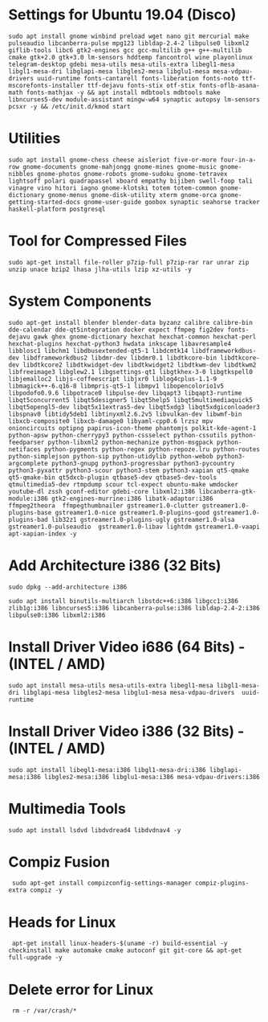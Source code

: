 # Settings for Ubuntu 19.04 (Disco)
   
    sudo apt install gnome winbind preload wget nano git mercurial make pulseaudio libcanberra-pulse mpg123 libldap-2.4-2 libpulse0 libxml2 giflib-tools libc6 gtk2-engines gcc gcc-multilib g++ g++-multilib cmake gtk+2.0 gtk+3.0 lm-sensors hddtemp fancontrol wine playonlinux telegram-desktop gdebi mesa-utils mesa-utils-extra libegl1-mesa libgl1-mesa-dri libglapi-mesa libgles2-mesa libglu1-mesa mesa-vdpau-drivers uuid-runtime fonts-cantarell fonts-liberation fonts-noto ttf-mscorefonts-installer ttf-dejavu fonts-stix otf-stix fonts-oflb-asana-math fonts-mathjax -y && apt install mdbtools mdbtools make libncurses5-dev module-assistant mingw-w64 synaptic autopsy lm-sensors pcsxr -y && /etc/init.d/kmod start

# Utilities
      
    sudo apt install gnome-chess cheese aisleriot five-or-more four-in-a-row gnome-documents gnome-mahjongg gnome-mines gnome-music gnome-nibbles gnome-photos gnome-robots gnome-sudoku gnome-tetravex lightsoff polari quadrapassel xboard empathy bijiben swell-foop tali vinagre vino hitori iagno gnome-klotski totem totem-common gnome-dictionary gnome-menus gnome-disk-utility xterm gnome-orca gnome-getting-started-docs gnome-user-guide goobox synaptic seahorse tracker haskell-platform postgresql



# Tool for Compressed Files
   
    sudo apt-get install file-roller p7zip-full p7zip-rar rar unrar zip unzip unace bzip2 lhasa jlha-utils lzip xz-utils -y


# System Components

    sudo apt-get install blender blender-data byzanz calibre calibre-bin dde-calendar dde-qt5integration docker expect ffmpeg fig2dev fonts-dejavu gawk ghex gnome-dictionary hexchat hexchat-common hexchat-perl hexchat-plugins hexchat-python3 hwdata inkscape libavresample4 libblosc1 libchm1 libdbusextended-qt5-1 libdcmtk14 libdframeworkdbus-dev libdframeworkdbus2 libdmr-dev libdmr0.1 libdtkcore-bin libdtkcore-dev libdtkcore2 libdtkwidget-dev libdtkwidget2 libdtkwm-dev libdtkwm2 libfreeimage3 libglew2.1 libgsettings-qt1 libgtkhex-3-0 libgtkspell0 libjemalloc2 libjs-coffeescript libjxr0 liblog4cplus-1.1-9 libmagick++-6.q16-8 libmpris-qt5-1 libmpv1 libopencolorio1v5 libpodofo0.9.6 libpotrace0 libpulse-dev libqapt3 libqapt3-runtime libqt5concurrent5 libqt5designer5 libqt5help5 libqt5multimediaquick5 libqt5opengl5-dev libqt5x11extras5-dev libqt5xdg3 libqt5xdgiconloader3 libspnav0 libtidy5deb1 libtinyxml2.6.2v5 libvulkan-dev libwmf-bin libxcb-composite0 libxcb-damage0 libyaml-cpp0.6 lrzsz mpv onioncircuits optipng papirus-icon-theme phantomjs polkit-kde-agent-1 python-apsw python-cherrypy3 python-cssselect python-cssutils python-feedparser python-libxml2 python-mechanize python-msgpack python-netifaces python-pygments python-regex python-repoze.lru python-routes python-simplejson python-sip python-utidylib python-webob python3-argcomplete python3-gnupg python3-progressbar python3-pycountry python3-pyxattr python3-scour python3-stem python3-xapian qt5-qmake qt5-qmake-bin qt5dxcb-plugin qtbase5-dev qtbase5-dev-tools qtmultimedia5-dev rtmpdump scour tcl-expect ubuntu-make wmdocker youtube-dl zssh gconf-editor gdebi-core libxml2:i386 libcanberra-gtk-module:i386 gtk2-engines-murrine:i386 libatk-adaptor:i386 ffmpeg2theora  ffmpegthumbnailer gstreamer1.0-clutter gstreamer1.0-plugins-base gstreamer1.0-nice gstreamer1.0-plugins-good gstreamer1.0-plugins-bad lib32z1 gstreamer1.0-plugins-ugly gstreamer1.0-alsa gstreamer1.0-pulseaudio  gstreamer1.0-libav lightdm gstreamer1.0-vaapi apt-xapian-index -y 

# Add Architecture i386 (32 Bits)

    sudo dpkg --add-architecture i386

    sudo apt install binutils-multiarch libstdc++6:i386 libgcc1:i386 zlib1g:i386 libncurses5:i386 libcanberra-pulse:i386 libldap-2.4-2:i386 libpulse0:i386 libxml2:i386


# Install Driver Video i686 (64 Bits) - (INTEL / AMD)

    sudo apt install mesa-utils mesa-utils-extra libegl1-mesa libgl1-mesa-dri libglapi-mesa libgles2-mesa libglu1-mesa mesa-vdpau-drivers  uuid-runtime

# Install Driver Video i386 (32 Bits) - (INTEL / AMD)

    sudo apt install libegl1-mesa:i386 libgl1-mesa-dri:i386 libglapi-mesa:i386 libgles2-mesa:i386 libglu1-mesa:i386 mesa-vdpau-drivers:i386

# Multimedia Tools

    sudo apt install lsdvd libdvdread4 libdvdnav4 -y
 
# Compiz Fusion

     sudo apt-get install compizconfig-settings-manager compiz-plugins-extra compiz -y

# Heads for Linux

     apt-get install linux-headers-$(uname -r) build-essential -y checkinstall make automake cmake autoconf git git-core && apt-get full-upgrade -y

# Delete error for Linux
      
     rm -r /var/crash/*
